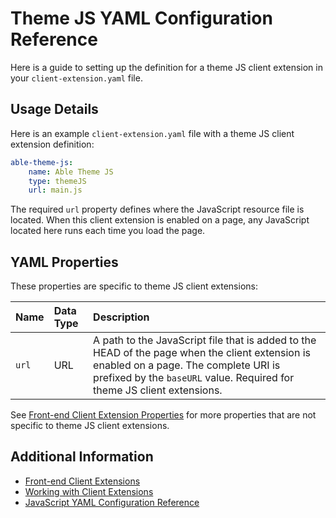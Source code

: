 # Theme JS YAML Configuration Reference

Here is a guide to setting up the definition for a theme JS client extension in your `client-extension.yaml` file.

## Usage Details

Here is an example `client-extension.yaml` file with a theme JS client extension definition:

```yaml
able-theme-js:
    name: Able Theme JS
    type: themeJS
    url: main.js
```

The required `url` property defines where the JavaScript resource file is located. When this client extension is enabled on a page, any JavaScript located here runs each time you load the page.

<!--TODO: are any additional resources available for theme JS as opposed to normal JS? Is there any functional difference in how it runs? -->

## YAML Properties

These properties are specific to theme JS client extensions:

| Name | Data Type | Description |
| :--- | :--- | :--- |
| `url` | URL | A path to the JavaScript file that is added to the HEAD of the page when the client extension is enabled on a page. The complete URI is prefixed by the `baseURL` value. Required for theme JS client extensions. |


See [Front-end Client Extension Properties](../front-end-client-extension-properties) for more properties that are not specific to theme JS client extensions.

## Additional Information

* [Front-end Client Extensions](../front-end-client-extensions.md)
* [Working with Client Extensions](../working-with-client-extensions.md)
* [JavaScript YAML Configuration Reference](./javascript-yaml-configuration-reference.md)
